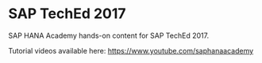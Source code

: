 SAP TechEd 2017
===============

SAP HANA Academy hands-on content for SAP TechEd 2017.

Tutorial videos available here: https://www.youtube.com/saphanaacademy
